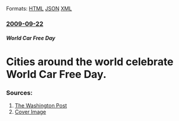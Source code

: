 
Formats: [HTML](/news/2009/09/22/cities-around-the-world-celebrate-world-car-free-day.html)  [JSON](/news/2009/09/22/cities-around-the-world-celebrate-world-car-free-day.json)  [XML](/news/2009/09/22/cities-around-the-world-celebrate-world-car-free-day.xml)  

### [2009-09-22](/news/2009/09/22/index.md)

##### World Car Free Day
#  Cities around the world celebrate World Car Free Day. 




### Sources:

1. [The Washington Post](https://www.washingtonpost.com/wp-dyn/content/article/2009/09/22/AR2009092203532.html)
1. [Cover Image](http://www.washingtonpost.com/wp-dyn/content/photo/2009/09/22/PH2009092204177.jpg)
